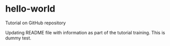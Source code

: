 # hello-world
Tutorial on GitHub repository

Updating README file with information as part of the tutorial training. This is dummy test.
